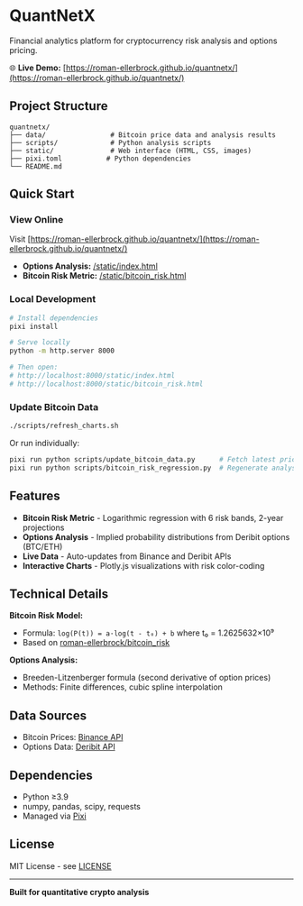 # QuantNetX

Financial analytics platform for cryptocurrency risk analysis and options pricing.

🌐 **Live Demo:** [https://roman-ellerbrock.github.io/quantnetx/](https://roman-ellerbrock.github.io/quantnetx/)

## Project Structure

```
quantnetx/
├── data/                # Bitcoin price data and analysis results
├── scripts/             # Python analysis scripts
├── static/              # Web interface (HTML, CSS, images)
├── pixi.toml           # Python dependencies
└── README.md
```

## Quick Start

### View Online

Visit [https://roman-ellerbrock.github.io/quantnetx/](https://roman-ellerbrock.github.io/quantnetx/)

- **Options Analysis:** [/static/index.html](https://roman-ellerbrock.github.io/quantnetx/static/index.html)
- **Bitcoin Risk Metric:** [/static/bitcoin_risk.html](https://roman-ellerbrock.github.io/quantnetx/static/bitcoin_risk.html)

### Local Development

```bash
# Install dependencies
pixi install

# Serve locally
python -m http.server 8000

# Then open:
# http://localhost:8000/static/index.html
# http://localhost:8000/static/bitcoin_risk.html
```

### Update Bitcoin Data

```bash
./scripts/refresh_charts.sh
```

Or run individually:
```bash
pixi run python scripts/update_bitcoin_data.py      # Fetch latest prices
pixi run python scripts/bitcoin_risk_regression.py  # Regenerate analysis
```

## Features

- **Bitcoin Risk Metric** - Logarithmic regression with 6 risk bands, 2-year projections
- **Options Analysis** - Implied probability distributions from Deribit options (BTC/ETH)
- **Live Data** - Auto-updates from Binance and Deribit APIs
- **Interactive Charts** - Plotly.js visualizations with risk color-coding

## Technical Details

**Bitcoin Risk Model:**
- Formula: `log(P(t)) = a·log(t - t₀) + b` where t₀ = 1.2625632×10⁹
- Based on [roman-ellerbrock/bitcoin_risk](https://github.com/roman-ellerbrock/bitcoin_risk)

**Options Analysis:**
- Breeden-Litzenberger formula (second derivative of option prices)
- Methods: Finite differences, cubic spline interpolation

## Data Sources

- Bitcoin Prices: [Binance API](https://api.binance.com)
- Options Data: [Deribit API](https://www.deribit.com/api/v2/)

## Dependencies

- Python ≥3.9
- numpy, pandas, scipy, requests
- Managed via [Pixi](https://prefix.dev/docs/pixi/overview)

## License

MIT License - see [LICENSE](LICENSE)

---

**Built for quantitative crypto analysis**
